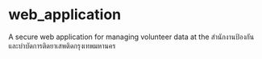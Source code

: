 # web_application
A secure web application for managing volunteer data at the สำนักงานป้องกันและบำบัดการติดยาเสพติดกรุงเทพมหานคร
